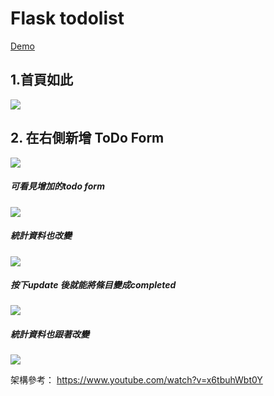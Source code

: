 # Flask todolist
[Demo](https://limitless-headland-05610.herokuapp.com)

## 1.首頁如此
![](https://i.imgur.com/I8yeMoK.png)

## 2. 在右側新增 ToDo Form 
![](https://i.imgur.com/KIUMnaC.png)
##### 可看見增加的todo form
![](https://i.imgur.com/LVxAOYe.png)
##### 統計資料也改變
![](https://i.imgur.com/eCoc8c0.png)
##### 按下update 後就能將條目變成completed
![](https://i.imgur.com/KlFjFOk.png)
##### 統計資料也跟著改變
![](https://i.imgur.com/NYUnrfC.png)

架構參考：
https://www.youtube.com/watch?v=x6tbuhWbt0Y